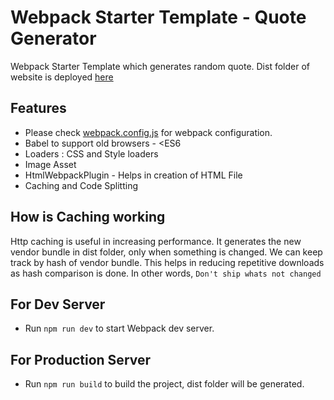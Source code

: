 # Webpack Starter Template - Quote Generator

Webpack Starter Template which generates random quote.
Dist folder of website is deployed [here](https://romabulani.github.io/webpack-starter)

## Features

- Please check [webpack.config.js](https://github.com/romabulani/webpack-starter/blob/master/webpack.config.js) for webpack configuration.
- Babel to support old browsers - <ES6
- Loaders : CSS and Style loaders
- Image Asset
- HtmlWebpackPlugin - Helps in creation of HTML File
- Caching and Code Splitting

## How is Caching working

Http caching is useful in increasing performance. It generates the new vendor bundle in dist folder, only when something is changed. We can keep track by hash of vendor bundle. This helps in reducing repetitive downloads as hash comparison is done. In other words, `Don't ship whats not changed`

## For Dev Server

- Run `npm run dev` to start Webpack dev server.

## For Production Server

- Run `npm run build` to build the project, dist folder will be generated.
